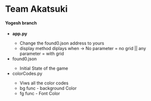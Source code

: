 <h1>Team Akatsuki</h1>
<h4>Yogesh branch</h4>
<ul>
    <li><strong>app.py</strong></li>
    <ul>
        <li>Change the found0.json address to yours</li>
        <li>display method diplays when -> No parameter = no grid || any parameter = with grid</li>
    </ul>
    <li>found0.json</li>
    <ul>
        <li>Initial State of the game</li>
    </ul>
    <li>colorCodes.py</li>
    <ul>
        <li>Viws all the color codes</li>
        <li>bg func - background Color</li>
        <li>fg func - Font Color</li>
    </ul>
</ul>